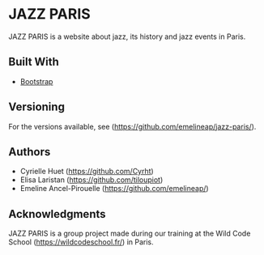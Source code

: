 # JAZZ PARIS

JAZZ PARIS is a website about jazz, its history and jazz events in Paris.

## Built With

* [Bootstrap](http://getbootstrap.com/)

## Versioning

For the versions available, see (https://github.com/emelineap/jazz-paris/). 

## Authors

* Cyrielle Huet (https://github.com/Cyrht)
* Elisa Laristan (https://github.com/tiloupiot)
* Emeline Ancel-Pirouelle (https://github.com/emelineap/)

## Acknowledgments

JAZZ PARIS is a group project made during our training at the Wild Code School (https://wildcodeschool.fr/) in Paris.
